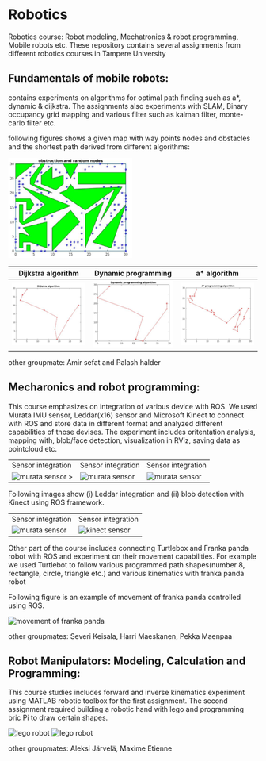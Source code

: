 # Robotics
Robotics course: Robot modeling, Mechatronics &amp; robot programming, Mobile robots etc. 
These repository contains several assignments from different robotics courses in Tampere University

## Fundamentals of mobile robots: 
contains experiments on algorithms for optimal path finding such as a*, dynamic & dijkstra. The assignments also experiments with SLAM, Binary occupancy grid mapping and various filter such as kalman filter, monte-carlo filter etc.

following figures shows a given map with way points nodes and obstacles and the shortest path derived from different algorithms:

<img src="img/map.PNG" alt = "map of path and obstacles" width = 250>

| Dijkstra algorithm | Dynamic programming | a* algorithm  |
|--------------------|---------------------|---------------|
| <img src="img/mapDijkstra.PNG" alt = "Dijkstra algorithm" width = 250>  | <img src="img/mapDynamicProg.PNG" alt = "Dynamic programming" width = 250> | <img src="img/mapAStar.PNG" alt = "a star prog" width = 250> |

other groupmate: Amir sefat and Palash halder

## Mecharonics and robot programming:

This course emphasizes on integration of various device with ROS. We used Murata IMU sensor, Leddar(x16) sensor and Microsoft Kinect to connect with ROS and store data in different format and analyzed different capabilities of those devises. The experiment includes oritentation analysis, mapping with, blob/face detection, visualization in RViz, saving data as pointcloud etc. 

<table>
  <tr>
     <td>Sensor integration</td>
     <td>Sensor integration</td>
     <td>Sensor integration</td>
  </tr>
  <tr>
    <td><image src = "img/Murata.PNG" alt = "murata sensor" width = 250> ></td>
    <td><image src = "img/Murata1.PNG" alt = "murata sensor" width = 250></td>
    <td><image src = "img/ledderRViz.PNG" alt = "murata sensor" width = 250></td>
  </tr>
 </table>

Following images show (i) Leddar integration and (ii) blob detection with Kinect using ROS framework.
<table>
  <tr>
     <td>Sensor integration</td>
     <td>Sensor integration</td>
     
  </tr>
  <tr>
    <td><image src = "img/rviz_screenshot.png" alt = "murata sensor" width = 340></td>
    <td><image src = "img/blobDetection.PNG" alt = "kinect sensor" width = 340></td>
  </tr>
 </table>
  



Other part of the course includes connecting Turtlebox and Franka panda robot with ROS and experiment on their movement capabilities. For example we used Turtlebot to follow various programmed path shapes(number 8, rectangle, circle, triangle etc.) and various kinematics with franka panda robot

Following figure is an example of movement of franka panda controlled using ROS.

<image src = "img/Screenshot from 2019-02-22 14-18-22.png" alt = "movement of franka panda" width = 370> 
  
other groupmates: Severi Keisala, Harri Maeskanen, Pekka Maenpaa

## Robot Manipulators: Modeling, Calculation and Programming: 

This course studies includes forward and inverse kinematics experiment using MATLAB robotic toolbox for the first assignment. The second assignment required building a robotic hand with lego and programming bric Pi to draw certain shapes.

<image src = "img/LegoRobot.PNG" alt = "lego robot" width = 520>
<image src = "img/LegoRobot1.PNG" alt = "lego robot" width = 340>

other groupmates: Aleksi Järvelä, Maxime Etienne


